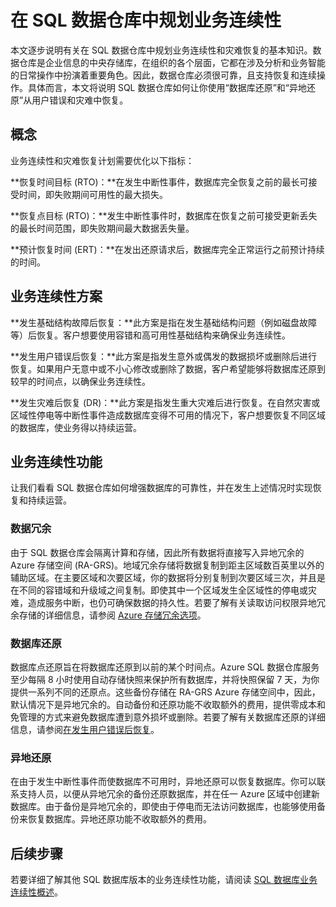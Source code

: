 <properties
   pageTitle="在 SQL 数据仓库中规划业务连续性 | Windows Azure"
   description="SQL 数据仓库中的业务连续性概述"
   services="sql-data-warehouse"
   documentationCenter="NA"
   authors="sahaj08"
   manager="barbkess"
   editor=""/>

<tags
   ms.service="sql-data-warehouse"
   ms.date="09/22/2015"
   wacn.date="01/20/2016"/>


# 在 SQL 数据仓库中规划业务连续性

本文逐步说明有关在 SQL 数据仓库中规划业务连续性和灾难恢复的基本知识。数据仓库是企业信息的中央存储库，在组织的各个层面，它都在涉及分析和业务智能的日常操作中扮演着重要角色。因此，数据仓库必须很可靠，且支持恢复和连续操作。具体而言，本文将说明 SQL 数据仓库如何让你使用“数据库还原”和“异地还原”从用户错误和灾难中恢复。

## 概念

业务连续性和灾难恢复计划需要优化以下指标：

**恢复时间目标 (RTO)：**在发生中断性事件，数据库完全恢复之前的最长可接受时间，即失败期间可用性的最大损失。

**恢复点目标 (RTO)：**发生中断性事件时，数据库在恢复之前可接受更新丢失的最长时间范围，即失败期间最大数据丢失量。

**预计恢复时间 (ERT)：**在发出还原请求后，数据库完全正常运行之前预计持续的时间。

## 业务连续性方案

**发生基础结构故障后恢复：**此方案是指在发生基础结构问题（例如磁盘故障等）后恢复。客户想要使用容错和高可用性基础结构来确保业务连续性。

**发生用户错误后恢复：**此方案是指发生意外或偶发的数据损坏或删除后进行恢复。如果用户无意中或不小心修改或删除了数据，客户希望能够将数据库还原到较早的时间点，以确保业务连续性。

**发生灾难后恢复 (DR)：**此方案是指发生重大灾难后进行恢复。在自然灾害或区域性停电等中断性事件造成数据库变得不可用的情况下，客户想要恢复不同区域的数据库，使业务得以持续运营。


## 业务连续性功能

让我们看看 SQL 数据仓库如何增强数据库的可靠性，并在发生上述情况时实现恢复和持续运营。


### 数据冗余

由于 SQL 数据仓库会隔离计算和存储，因此所有数据将直接写入异地冗余的 Azure 存储空间 (RA-GRS)。地域冗余存储将数据复制到距主区域数百英里以外的辅助区域。在主要区域和次要区域，你的数据将分别复制到次要区域三次，并且是在不同的容错域和升级域之间复制。即使其中一个区域发生全区域性的停电或灾难，造成服务中断，也仍可确保数据的持久性。若要了解有关读取访问权限异地冗余存储的详细信息，请参阅 [Azure 存储冗余选项][]。

### 数据库还原

数据库点还原旨在将数据库还原到以前的某个时间点。Azure SQL 数据仓库服务至少每隔 8 小时使用自动存储快照来保护所有数据库，并将快照保留 7 天，为你提供一系列不同的还原点。这些备份存储在 RA-GRS Azure 存储空间中，因此，默认情况下是异地冗余的。自动备份和还原功能不收取额外的费用，提供零成本和免管理的方式来避免数据库遭到意外损坏或删除。若要了解有关数据库还原的详细信息，请参阅[在发生用户错误后恢复][]。

### 异地还原

在由于发生中断性事件而使数据库不可用时，异地还原可以恢复数据库。你可以联系支持人员，以便从异地冗余的备份还原数据库，并在任一 Azure 区域中创建新数据库。由于备份是异地冗余的，即使由于停电而无法访问数据库，也能够使用备份来恢复数据库。异地还原功能不收取额外的费用。


## 后续步骤
若要详细了解其他 SQL 数据库版本的业务连续性功能，请阅读 [SQL 数据库业务连续性概述][]。

<!--Image references-->

<!--Article references-->
[business continuity overview]: /documentation/articles/sql-database-business-continuity
[Finalize a recovered database]: /documentation/articles/sql-database-recovered-finalize
[Azure 存储冗余选项]: /documentation/articles/storage-redundancy/#read-access-geo-redundant-storage-ra-grs
[SQL 数据库业务连续性概述]: /documentation/articles/sql-database-business-continuity
[在发生用户错误后恢复]: /documentation/articles/sql-data-warehouse-business-continuity-recover-from-user-error

<!--MSDN references-->
[Create database restore request]: http://msdn.microsoft.com/zh-cn/library/azure/dn509571.aspx
[Database operation status]: http://msdn.microsoft.com/zh-cn/library/azure/dn720371.aspx
[Get restorable dropped database]: http://msdn.microsoft.com/zh-cn/library/azure/dn509574.aspx
[List restorable dropped databases]: http://msdn.microsoft.com/zh-cn/library/azure/dn509562.aspx

<!--Other Web references-->

<!---HONumber=Mooncake_1207_2015-->
